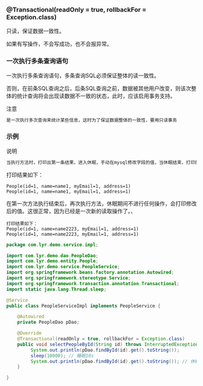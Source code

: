 
### @Transactional(readOnly = true, rollbackFor = Exception.class)

只读，保证数据一致性。

如果有写操作，不会写成功，也不会报异常。

### 一次执行多条查询语句

一次执行多条查询语句，多条查询SQL必须保证整体的读一致性。

否则，在前条SQL查询之后，后条SQL查询之前，数据被其他用户改变，则该次整体的统计查询将会出现读数据不一致的状态，此时，应该启用事务支持。

注意
```txt
是一次执行多次查询来统计某些信息，这时为了保证数据整体的一致性，要用只读事务
```

### 示例

说明
```txt
当执行方法时，打印出第一条结果，进入休眠，手动在mysql修改字段的值，当休眠结束，打印的还是没修改的值。readOnly = true保证了数据的一致性。
```
打印结果如下：
```text
People(id=1, name=name1, myEmail=1, address=1)
People(id=1, name=name1, myEmail=1, address=1)
```

在第一次方法执行结束后，再次执行方法，休眠期间不进行任何操作，会打印修改后的值。这很正常，因为已经是一次新的读取操作了。、
```text
打印结果如下：
People(id=1, name=name2223, myEmail=1, address=1)
People(id=1, name=name2223, myEmail=1, address=1)
```


```java
package com.lyr.demo.service.impl;

import com.lyr.demo.dao.PeopleDao;
import com.lyr.demo.entity.People;
import com.lyr.demo.service.PeopleService;
import org.springframework.beans.factory.annotation.Autowired;
import org.springframework.stereotype.Service;
import org.springframework.transaction.annotation.Transactional;
import static java.lang.Thread.sleep;

@Service
public class PeopleServiceImpl implements PeopleService {

    @Autowired
    private PeopleDao pDao;

    @Override
    @Transactional(readOnly = true, rollbackFor = Exception.class)
    public void selectPeopleById(String id) throws InterruptedException {
         System.out.println(pDao.findById(id).get().toString());
         sleep(10000); // 睡眠10s
         System.out.println(pDao.findById(id).get().toString()); // 休眠期间手动修改字段的值，打印的还是修改前的值。不会显示修改后的值。
    }

}

```
